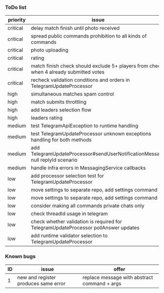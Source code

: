 ### ToDo list

| priority | issue                                                                                  |
|----------|----------------------------------------------------------------------------------------|
| critical | delay match finish until photo received                                                |
| critical | spread public commands prohibition to all kinds of commands                            |
| critical | photo uploading                                                                        |
| critical | rating                                                                                 |
| critical | match finish check should exclude 5+ players from check when 4 already submitted votes |
| critical | recheck validation conditions and orders in TelegramUpdateProcessor                    |
| high     | simultaneous matches spam control                                                      |
| high     | match submits throttling                                                               |
| high     | add leaders selection flow                                                             |
| high     | leaders rating                                                                         |
| medium   | test TelegramApiException to runtime handling                                          |
| medium   | test TelegramUpdateProcessor unknown exceptions handling for both methods              |
| medium   | add TelegramUpdateProcessor#sendUserNotificationMessage null replyId scenario          |
| medium   | handle infra errors in MessagingService callbacks                                      |
| low      | add processor selection test for TelegramUpdateProcessor                               |
| low      | move settings to separate repo, add settings command                                   |
| low      | move settings to separate repo, add settings command                                   |
| low      | consider making all commands private chats only                                        |
| low      | check threadId usage in telegram                                                       |
| low      | check whether validation is required for TelegramUpdateProcessor pollAnswer updates    |
| low      | add runtime validator selection to TelegramUpdateProcessor                             |

### Known bugs

| ID | issue                                | offer                                        |
|----|--------------------------------------|----------------------------------------------|
| 1  | new and register produces same error | replace message with abstract command + args |
